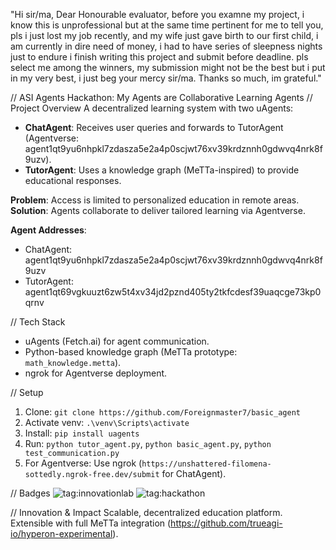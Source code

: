 
"Hi sir/ma, Dear Honourable evaluator, before you examne my project, i know this is unprofessional but at the same time pertinent for me to tell you, pls i just lost my job recently, and my wife just gave birth to our first child, i am currently in dire need of money, i had to have series of sleepness nights just to endure i finish writing this project and submit before deadline. pls select me among the winners, my submission might not be the best but i put in my very best, i just beg your mercy sir/ma. Thanks so much, im grateful."




// ASI Agents Hackathon: My Agents are Collaborative Learning Agents
// Project Overview
A decentralized learning system with two uAgents:
- **ChatAgent**: Receives user queries and forwards to TutorAgent (Agentverse: agent1qt9yu6nhpkl7zdasza5e2a4p0scjwt76xv39krdznnh0gdwvq4nrk8f9uzv).
- **TutorAgent**: Uses a knowledge graph (MeTTa-inspired) to provide educational responses.

**Problem**:  Access is limited to personalized education in remote areas.
**Solution**: Agents collaborate to deliver tailored learning via Agentverse.

**Agent Addresses**:
- ChatAgent: agent1qt9yu6nhpkl7zdasza5e2a4p0scjwt76xv39krdznnh0gdwvq4nrk8f9uzv
- TutorAgent: agent1qt69vgkuuzt6zw5t4xv34jd2pznd405ty2tkfcdesf39uaqcge73kp0qrnv

// Tech Stack
- uAgents (Fetch.ai) for agent communication.
- Python-based knowledge graph (MeTTa prototype: `math_knowledge.metta`).
- ngrok for Agentverse deployment.

// Setup
1. Clone: `git clone https://github.com/Foreignmaster7/basic_agent`
2. Activate venv: `.\venv\Scripts\activate`
3. Install: `pip install uagents`
4. Run: `python tutor_agent.py`, `python basic_agent.py`, `python test_communication.py`
5. For Agentverse: Use ngrok (`https://unshattered-filomena-sottedly.ngrok-free.dev/submit` for ChatAgent).

// Badges
![tag:innovationlab](https://img.shields.io/badge/innovationlab-3D8BD3)
![tag:hackathon](https://img.shields.io/badge/hackathon-5F43F1)

// Innovation & Impact
Scalable, decentralized education platform. Extensible with full MeTTa integration (https://github.com/trueagi-io/hyperon-experimental).